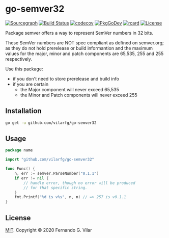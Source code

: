 # go-semver32

[![Sourcegraph](https://sourcegraph.com/github.com/vilarfg/go-semver32/-/badge.svg)](https://sourcegraph.com/github.com/vilarfg/go-semver32?badge)
[![Build Status](https://travis-ci.com/vilarfg/go-semver32.svg?branch=main)](https://travis-ci.com/vilarfg/go-semver32)
[![codecov](https://codecov.io/gh/vilarfg/go-semver32/branch/main/graph/badge.svg?token=3AFQQXD0QA)](https://codecov.io/gh/vilarfg/go-semver32)
[![PkgGoDev](https://pkg.go.dev/badge/github.com/vilarfg/go-semver32)](https://pkg.go.dev/github.com/vilarfg/go-semver32)
[![rcard](https://goreportcard.com/badge/github.com/vilarfg/go-semver32?v=4)](https://goreportcard.com/report/github.com/vilarfg/go-semver32)
[![License](https://img.shields.io/github/license/vilarfg/go-semver32)](https://raw.githubusercontent.com/vilarfg/go-semver32/master/LICENSE)

Package semver offers a way to represent SemVer numbers in 32 bits.

These SemVer numbers are NOT spec compliant as defined on semver.org;
as they do not hold prerelease or build informantion and the maximum values
for the major, minor and patch components are 65,535, 255 and 255
respectively.

Use this package:

- if you don't need to store prerelease and build info
- if you are certain
  - the Major component will never exceed 65,535
  - the Minor and Patch components will never exceed 255

## Installation

```sh
go get -u github.com/vilarfg/go-semver32
```

## Usage

```go
package name

import "github.com/vilarfg/go-semver32"

func Func() {
    n, err := semver.ParseNumber("0.1.1")
    if err != nil {
        // handle error, though no error will be produced 
        // for that specific string.
    }
    fmt.Printf("%d is v%s", n, n) // => 257 is v0.1.1
}
```

## License

[MIT](https://github.com/vilarfg/go-semver32/blob/master/LICENSE). Copyright © 2020 Fernando G. Vilar